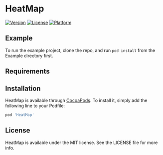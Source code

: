 # HeatMap

[![Version](https://img.shields.io/cocoapods/v/HeatMap.svg?style=flat)](https://cocoapods.org/pods/HeatMap)
[![License](https://img.shields.io/cocoapods/l/HeatMap.svg?style=flat)](https://cocoapods.org/pods/HeatMap)
[![Platform](https://img.shields.io/cocoapods/p/HeatMap.svg?style=flat)](https://cocoapods.org/pods/HeatMap)

## Example

To run the example project, clone the repo, and run `pod install` from the Example directory first.

## Requirements

## Installation

HeatMap is available through [CocoaPods](https://cocoapods.org). To install
it, simply add the following line to your Podfile:

```ruby
pod 'HeatMap'
```

## License

HeatMap is available under the MIT license. See the LICENSE file for more info.
